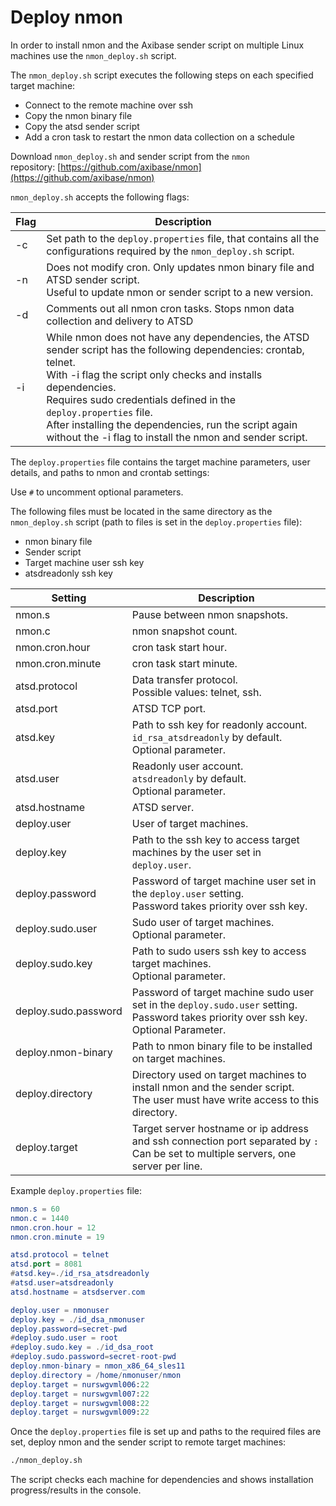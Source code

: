 # Deploy nmon

In order to install nmon and the Axibase sender script on multiple Linux machines use the `nmon_deploy.sh` script.

The `nmon_deploy.sh` script executes the following steps on each specified target machine:

* Connect to the remote machine over ssh
* Copy the nmon binary file
* Copy the atsd sender script
* Add a cron task to restart the nmon data collection on a schedule

Download `nmon_deploy.sh` and sender script from the `nmon` repository: [https://github.com/axibase/nmon](https://github.com/axibase/nmon)

`nmon_deploy.sh` accepts the following flags:

| Flag | Description |
| --- | --- |
|  -c  |  Set path to the `deploy.properties` file, that contains all the configurations required by the `nmon_deploy.sh` script.  |
|  -n  |  Does not modify cron. Only updates nmon binary file and ATSD sender script.<br>Useful to update nmon or sender script to a new version.  |
|  -d  |  Comments out all nmon cron tasks. Stops nmon data collection and delivery to ATSD  |
|  -i  |  While nmon does not have any dependencies, the ATSD sender script has the following dependencies: crontab, telnet.<br>With -i flag the script only checks and installs dependencies.<br>Requires sudo credentials defined in the `deploy.properties` file.<br>After installing the dependencies, run the script again without the -i flag to install the nmon and sender script.  |

The `deploy.properties` file contains the target machine parameters, user details, and paths to nmon and crontab settings:

Use `#` to uncomment optional parameters.

The following files must be located in the same directory as the `nmon_deploy.sh` script (path to files is set in the `deploy.properties` file):

* nmon binary file
* Sender script
* Target machine user ssh key
* atsdreadonly ssh key

| Setting | Description |
| --- | --- |
|  nmon.s  |  Pause between nmon snapshots.  |
|  nmon.c  |  nmon snapshot count.  |
|  nmon.cron.hour  |  cron task start hour.  |
|  nmon.cron.minute  |  cron task start minute.  |
|  atsd.protocol  |  Data transfer protocol.<br>Possible values: telnet, ssh.  |
|  atsd.port  |  ATSD TCP port.  |
|  atsd.key  |  Path to ssh key for readonly account.<br>`id_rsa_atsdreadonly` by default.<br>Optional parameter.  |
|  atsd.user  |  Readonly user account.<br>`atsdreadonly` by default.<br>Optional parameter.  |
|  atsd.hostname  |  ATSD server.  |
|  deploy.user  |  User of target machines.  |
|  deploy.key  |  Path to the ssh key to access target machines by the user set in `deploy.user`.  |
|  deploy.password  |  Password of target machine user set in the `deploy.user` setting.<br>Password takes priority over ssh key.  |
|  deploy.sudo.user  |  Sudo user of target machines.<br>Optional parameter.  |
|  deploy.sudo.key  |  Path to sudo users ssh key to access target machines.<br>Optional parameter.  |
|  deploy.sudo.password  |  Password of target machine sudo user set in the `deploy.sudo.user` setting.<br>Password takes priority over ssh key.<br>Optional Parameter.  |
|  deploy.nmon-binary  |  Path to nmon binary file to be installed on target machines.  |
|  deploy.directory  |  Directory used on target machines to install nmon and the sender script.<br>The user must have write access to this directory.  |
|  deploy.target  |  Target server hostname or ip address and ssh connection port separated by `:`<br>Can be set to multiple servers, one server per line.  |

Example `deploy.properties` file:

```elm
nmon.s = 60
nmon.c = 1440
nmon.cron.hour = 12
nmon.cron.minute = 19

atsd.protocol = telnet
atsd.port = 8081
#atsd.key=./id_rsa_atsdreadonly
#atsd.user=atsdreadonly
atsd.hostname = atsdserver.com

deploy.user = nmonuser
deploy.key = ./id_dsa_nmonuser
deploy.password=secret-pwd
#deploy.sudo.user = root
#deploy.sudo.key = ./id_dsa_root
#deploy.sudo.password=secret-root-pwd
deploy.nmon-binary = nmon_x86_64_sles11
deploy.directory = /home/nmonuser/nmon
deploy.target = nurswgvml006:22
deploy.target = nurswgvml007:22
deploy.target = nurswgvml008:22
deploy.target = nurswgvml009:22
```

Once the `deploy.properties` file is set up and paths to the required files are set, deploy nmon and the sender script to remote target machines:

```sh
./nmon_deploy.sh
```

The script checks each machine for dependencies and shows installation progress/results in the console.

